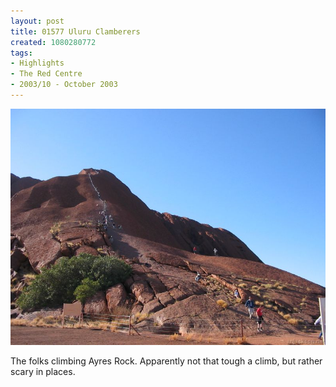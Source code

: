 ```yaml
---
layout: post
title: 01577 Uluru Clamberers
created: 1080280772
tags:
- Highlights
- The Red Centre
- 2003/10 - October 2003
---
```


<img src="/image/images/img_1577-383.jpg"/>

The folks climbing Ayres Rock.  Apparently not that tough a climb, but rather scary in places.
